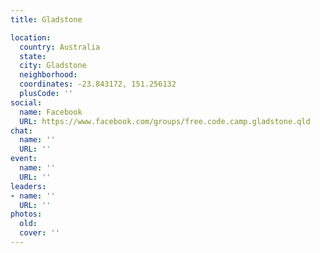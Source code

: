 ```yaml
---
title: Gladstone

location:
  country: Australia
  state: 
  city: Gladstone
  neighborhood: 
  coordinates: -23.843172, 151.256132
  plusCode: ''
social:
  name: Facebook
  URL: https://www.facebook.com/groups/free.code.camp.gladstone.qld
chat:
  name: ''
  URL: ''
event:
  name: ''
  URL: ''
leaders:
- name: ''
  URL: ''
photos:
  old: 
  cover: ''
---
```

